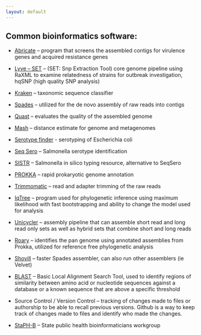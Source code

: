 ```yaml
---
layout: default
---
```

## Common bioinformatics software:

* [Abricate](https://github.com/tseemann/abricate) – program that screens the assembled contigs for virulence genes and acquired resistance genes

* [Lyve – SET](https://github.com/lskatz/lyve-SET) – (SET: Snp Extraction Tool) core genome pipeline using RaXML to examine relatedness of strains for outbreak investigation, hqSNP (high quality SNP analysis)

* [Kraken](https://github.com/DerrickWood/kraken2) – taxonomic sequence classifier

* [Spades](https://github.com/ablab/spades) – utilized for the de novo assembly of raw reads into contigs

* [Quast](http://quast.sourceforge.net/quast) – evaluates the quality of the assembled genome

* [Mash](https://github.com/marbl/Mash) – distance estimate for genome and metagenomes

* [Serotype finder](https://bitbucket.org/genomicepidemiology/serotypefinder.git) - serotyping of Escherichia coli

* [Seq Sero](https://github.com/denglab/SeqSero) – Salmonella serotype identification

* [SISTR](https://github.com/phac-nml/sistr_cmd) – Salmonella in silico typing resource, alternative to SeqSero

* [PROKKA](https://github.com/tseemann/prokka) – rapid prokaryotic genome annotation

* [Trimmomatic](http://www.usadellab.org/cms/?page=trimmomatic) – read and adapter trimming of the raw reads

* [IqTree](http://www.iqtree.org) – program used for phylogenetic inference using maximum likelihood with fast bootstrapping and ability to change the model used for analysis

* [Unicycler](https://github.com/rrwick/Unicycler) – assembly pipeline that can assemble short read and long read only sets as well as hybrid sets that combine short and long reads

* [Roary](https://sanger-pathogens.github.io/Roary/) – identifies the pan genome using annotated assemblies from Prokka, utilized for reference free phylogenetic analysis

* [Shovill](https://github.com/tseemann/shovill) – faster Spades assembler, can also run other assemblers (ie Velvet)

* [BLAST](https://blast.ncbi.nlm.nih.gov/Blast.cgi) – Basic Local Alignment Search Tool, used to identify regions of similarity between amino acid or nucleotide sequences against a database or a known sequence that are above a specific threshold

* Source Control / Version Control – tracking of changes made to files or authorship to be able to recall previous versions. Github is a way to keep track of changes made to files and identify who made the changes.

* [StaPH-B](https://github.com/StaPH-B) – State public health bioinformaticians workgroup
